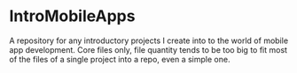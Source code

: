# IntroMobileApps
A repository for any introductory projects I create into to the world of mobile app development.
Core files only, file quantity tends to be too big to fit most of the files of a single project into a repo, even a simple one.
